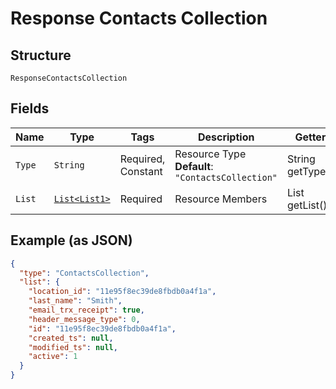 
# Response Contacts Collection

## Structure

`ResponseContactsCollection`

## Fields

| Name | Type | Tags | Description | Getter | Setter |
|  --- | --- | --- | --- | --- | --- |
| `Type` | `String` | Required, Constant | Resource Type<br>**Default**: `"ContactsCollection"` | String getType() | setType(String type) |
| `List` | [`List<List1>`](../../doc/models/list-1.md) | Required | Resource Members | List<List1> getList() | setList(List<List1> list) |

## Example (as JSON)

```json
{
  "type": "ContactsCollection",
  "list": {
    "location_id": "11e95f8ec39de8fbdb0a4f1a",
    "last_name": "Smith",
    "email_trx_receipt": true,
    "header_message_type": 0,
    "id": "11e95f8ec39de8fbdb0a4f1a",
    "created_ts": null,
    "modified_ts": null,
    "active": 1
  }
}
```

